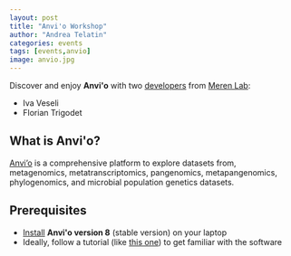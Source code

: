 ```yaml
---
layout: post
title: "Anvi'o Workshop"
author: "Andrea Telatin"
categories: events
tags: [events,anvio]
image: anvio.jpg
---
```


Discover and enjoy **Anvi'o** with two [developers](https://merenlab.org/people/) from [Meren Lab](https://merenlab.org/):

* Iva Veseli
* Florian Trigodet

## What is Anvi'o?

[Anvi’o](https://anvio.org/) is a comprehensive platform to explore datasets from, metagenomics, metatranscriptomics, pangenomics, metapangenomics, phylogenomics, and microbial population genetics datasets.

## Prerequisites

* [Install](https://anvio.org/install/) **Anvi'o version 8** (stable version) on your laptop
* Ideally, follow a tutorial (like [this one](https://merenlab.org/tutorials/read-recruitment/)) to get familiar with the software

